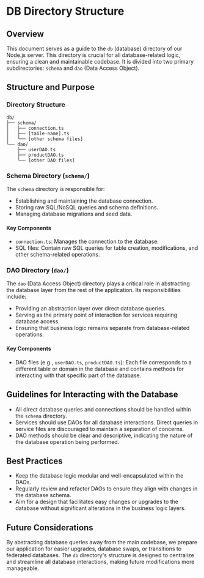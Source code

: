 # DB Directory Structure

## Overview
This document serves as a guide to the `db` (database) directory of our Node.js server. This directory is crucial for all database-related logic, ensuring a clean and maintainable codebase. It is divided into two primary subdirectories: `schema` and `dao` (Data Access Object).

## Structure and Purpose

### Directory Structure
```
db/
├── schema/
│   ├── connection.ts
│   ├── [table-name].ts
│   └── [other schema files]
└── dao/
    ├── userDAO.ts
    ├── productDAO.ts
    └── [other DAO files]
```

### Schema Directory (`schema/`)
The `schema` directory is responsible for:
- Establishing and maintaining the database connection.
- Storing raw SQL/NoSQL queries and schema definitions.
- Managing database migrations and seed data.

#### Key Components
- `connection.ts`: Manages the connection to the database.
- SQL files: Contain raw SQL queries for table creation, modifications, and other schema-related operations.

### DAO Directory (`dao/`)
The `dao` (Data Access Object) directory plays a critical role in abstracting the database layer from the rest of the application. Its responsibilities include:
- Providing an abstraction layer over direct database queries.
- Serving as the primary point of interaction for services requiring database access.
- Ensuring that business logic remains separate from database-related operations.

#### Key Components
- DAO files (e.g., `userDAO.ts`, `productDAO.ts`): Each file corresponds to a different table or domain in the database and contains methods for interacting with that specific part of the database.

## Guidelines for Interacting with the Database
- All direct database queries and connections should be handled within the `schema` directory.
- Services should use DAOs for all database interactions. Direct queries in service files are discouraged to maintain a separation of concerns.
- DAO methods should be clear and descriptive, indicating the nature of the database operation being performed.

## Best Practices
- Keep the database logic modular and well-encapsulated within the DAOs.
- Regularly review and refactor DAOs to ensure they align with changes in the database schema.
- Aim for a design that facilitates easy changes or upgrades to the database without significant alterations in the business logic layers.

## Future Considerations
By abstracting database queries away from the main codebase, we prepare our application for easier upgrades, database swaps, or transitions to federated databases. The `db` directory's structure is designed to centralize and streamline all database interactions, making future modifications more manageable.
